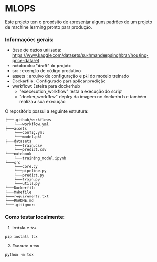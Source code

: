 # MLOPS

Este projeto tem o propósito de apresentar alguns padrões de um projeto de machine learning pronto para produção.

### Informações gerais:
- Base de dados utilizada: https://www.kaggle.com/datasets/sukhmandeepsinghbrar/housing-price-dataset
- notebooks: "draft" do projeto
- src : exemplo de código produtivo
- assets : arquivo de configuração e pkl do modelo treinado
- Dockerfile : Configurado para aplicar predição
- workflow: Esteira para dockerhub
    - "exececution_workflow" testa a execução do script
    - "docker_workflow" deploy da imagem no dockerhub e também realiza a sua execução


O repositório possui a seguinte estrutura:

```
├───.github/workflows
    └───workflow.yml
├───assets
    └───config.yml
    └───model.pkl
├───datasets
    └───train.csv
    └───predict.csv
└───notebook
    └───training_model.ipynb
└───src
    └───core.py
    └───pipeline.py
    └───predict.py
    └───train.py
    └───utils.py
└───Dockerfile
└───Makefile
└───requirements.txt
└───README.md
└───.gitignore
```

### Como testar localmente:

1. Instale o tox
```
pip install tox
```
2. Execute o tox
```
python -m tox
```
